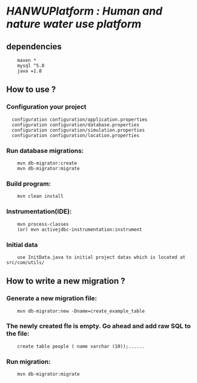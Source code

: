 # ***HANWUPlatform : Human and nature water use platform***


## dependencies
        maven *
        mysql ^5.0
        java =1.8

## How to use ?


### Configuration your project
      configuration configuration/application.properties
      configuration configuration/database.properties
      configuration configuration/simulation.properties
      configuration configuration/location.properties


### Run database migrations:
        mvn db-migrator:create         
        mvn db-migrator:migrate
          
###  Build program:
        mvn clean install
          
###  Instrumentation(IDE):
        mvn process-classes 
        (or) mvn activejdbc-instrumentation:instrument

###  Initial data
        use InitData.java to initial project datas which is located at src/com/utils/   
          
##  How to write a new migration ?

### Generate a new migration file:
        mvn db-migrator:new -Dname=create_example_table

### The newly created fle is empty. Go ahead and add raw SQL to the file:
        create table people ( name varchar (10));......
### Run migration:   
        mvn db-migrator:migrate
        

